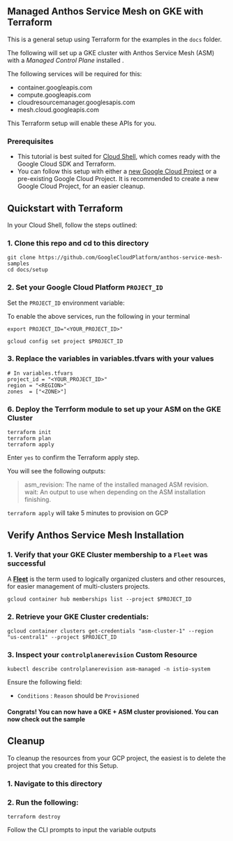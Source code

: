 ## Managed Anthos Service Mesh on GKE with Terraform 

This is a general setup using Terraform for the examples in the `docs` folder. 

The following will set up a GKE cluster with Anthos Service Mesh (ASM) with a _Managed Control Plane_ installed . 

The following services will be required for this: 
* container.googleapis.com
* compute.googleapis.com
* cloudresourcemanager.googlesapis.com
* mesh.cloud.googleapis.com

This Terraform setup will enable these APIs for you.

### Prerequisites
* This tutorial is best suited for [Cloud Shell](https://shell.cloud.google.com), which comes ready with the Google Cloud SDK and Terraform.
*  You can follow this setup with either a [new Google Cloud Project](https://cloud.google.com/resource-manager/docs/creating-managing-projects#creating_a_project) or a pre-existing Google Cloud Project. It is recommended to create a new Google Cloud Project, for an easier cleanup.

## Quickstart with Terraform
In your Cloud Shell, follow the steps outlined:
### 1.  Clone this repo and cd to this directory
```
git clone https://github.com/GoogleCloudPlatform/anthos-service-mesh-samples
cd docs/setup
```
### 2. Set your Google Cloud Platform `PROJECT_ID`

Set the `PROJECT_ID` environment variable:

To enable the above services, run the following in your terminal
```
export PROJECT_ID="<YOUR_PROJECT_ID>"

gcloud config set project $PROJECT_ID

```
### 3.  Replace the variables in variables.tfvars with your values
```
# In variables.tfvars
project_id = "<YOUR_PROJECT_ID>"
region = "<REGION>"
zones  = ["<ZONE>"]
```

### 6.  Deploy the Terrform module to set up your ASM on the GKE Cluster
```
terraform init
terraform plan 
terraform apply 
```
Enter `yes` to confirm the Terraform apply step.

You will see the following outputs:

 >  asm_revision: The name of the installed managed ASM revision.          
    wait: An output to use when depending on the ASM installation finishing.

`terraform apply` will take 5 minutes to provision on GCP

## Verify Anthos Service Mesh Installation
### 1.  Verify that your GKE Cluster membership to a `Fleet` was successful 
A **[Fleet](https://cloud.google.com/anthos/multicluster-management/fleets)** is the term used to logically organized clusters and other resources, for easier management of multi-clusters projects. 
```
gcloud container hub memberships list --project $PROJECT_ID
```
### 2. Retrieve your GKE Cluster credentials: 
```
gcloud container clusters get-credentials "asm-cluster-1" --region "us-central1" --project $PROJECT_ID
```
### 3. Inspect your `controlplanerevision` Custom Resource 
```
kubectl describe controlplanerevision asm-managed -n istio-system
```
Ensure the following field: 
* `Conditions` :  `Reason` should be `Provisioned`
#### Congrats! You can now have a GKE + ASM cluster provisioned. You can now check out the sample 

## Cleanup
To cleanup the resources from your GCP project, the easiest is to delete the project that you created for this Setup.
### 1. Navigate to this directory
### 2. Run the following:
```
terraform destroy
```
Follow the CLI prompts to input the variable outputs